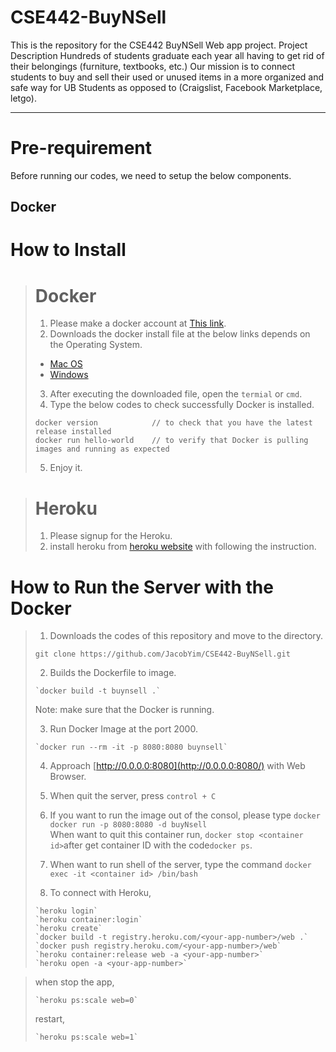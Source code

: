 # CSE442-BuyNSell
This is the repository for the CSE442 BuyNSell Web app project.
Project Description 
Hundreds of students graduate each year all having to get rid of their belongings (furniture, textbooks, etc.) Our mission is to connect students to buy and sell their used or unused items in a more organized and safe way for UB Students as opposed to (Craigslist, Facebook Marketplace, letgo).  

---
# Pre-requirement #

Before running our codes, we need to setup the below components.

## Docker ##

# How to Install #

> # Docker #   
> 1. Please make a docker account at [This link](https://hub.docker.com/signup).
> 2. Downloads the docker install file at the below links depends on the Operating System.  
> 
> * [Mac OS](https://hub.docker.com/editions/community/docker-ce-desktop-mac) 
> * [Windows](https://hub.docker.com/editions/community/docker-ce-desktop-windows) 
>  
> 3. After executing the downloaded file, open the `termial` or `cmd`.
> 4. Type the below codes to check successfully Docker is installed.
> ```
> docker version            // to check that you have the latest release installed
> docker run hello-world    // to verify that Docker is pulling images and running as expected
>```  
> 5. Enjoy it.

> # Heroku #
> 1. Please signup for the Heroku.
> 2. install heroku from [heroku website](https://devcenter.heroku.com/articles/heroku-cli#download-and-install) with following the instruction. 

# How to Run the Server with the Docker #

> 1. Downloads the codes of this repository and move to the directory.  
> ```
> git clone https://github.com/JacobYim/CSE442-BuyNSell.git
> ```
> 2. Builds the Dockerfile to image.
> ```
> `docker build -t buynsell .`
> ```
> Note: make sure that the Docker is running.
>
> 3. Run Docker Image at the port 2000.
> ```
> `docker run --rm -it -p 8080:8080 buynsell`
> ```
> 4. Approach [http://0.0.0.0:8080](http://0.0.0.0:8080/) with Web Browser.
> 5. When quit the server, press `control + C`
> 6. If you want to run the image out of the consol, please type 
> `docker docker run -p 8080:8080 -d buyNsell`  
> When want to quit this container run,
> `docker stop <container id>`after get container ID with the code`docker ps`.
>
> 7. When want to run shell of the server, type the command `docker exec -it <container id> /bin/bash`
> 8. To connect with Heroku,
> ```
> `heroku login`
> `heroku container:login`
> `heroku create`
> `docker build -t registry.heroku.com/<your-app-number>/web .`
> `docker push registry.heroku.com/<your-app-number>/web`
> `heroku container:release web -a <your-app-number>`
> `heroku open -a <your-app-number>`
> ```  

> when stop the app,
> ```
> `heroku ps:scale web=0`
> ```
> restart,
> ```
> `heroku ps:scale web=1`
> ```